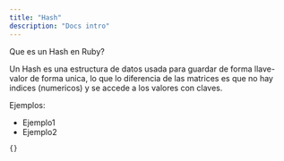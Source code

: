 ```yaml
---
title: "Hash"
description: "Docs intro"
---
```


Que es un Hash en Ruby?

Un Hash es una estructura de datos usada para guardar de forma llave-valor de forma unica, lo que lo diferencia de las matrices es que no hay indices (numericos) y se accede a los valores con claves.

Ejemplos:

- Ejemplo1
- Ejemplo2

```
{}
```